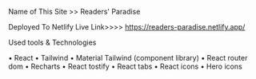 Name of This Site >> Readers' Paradise

Deployed To Netlify
Live Link>>>> https://readers-paradise.netlify.app/


Used tools & Technologies

 • React
 • Tailwind
 • Material Tailwind (component library)
 • React router dom
 • Recharts
 • React tostify
 • React tabs
 • React icons
 • Hero icons


 
